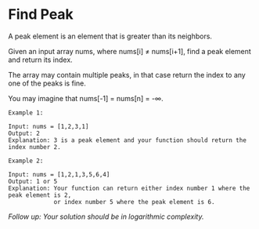 # Find Peak

A peak element is an element that is greater than its neighbors.

Given an input array nums, where nums[i] ≠ nums[i+1], find a peak element and return its index.

The array may contain multiple peaks, in that case return the index to any one of the peaks is fine.

You may imagine that nums[-1] = nums[n] = -∞.
```
Example 1:

Input: nums = [1,2,3,1]
Output: 2
Explanation: 3 is a peak element and your function should return the index number 2.
```

```
Example 2:

Input: nums = [1,2,1,3,5,6,4]
Output: 1 or 5
Explanation: Your function can return either index number 1 where the peak element is 2,
             or index number 5 where the peak element is 6.
```

*Follow up: Your solution should be in logarithmic complexity.*
